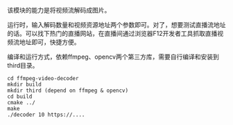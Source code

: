 该模块的能力是将视频流解码成图片。

运行时，输入解码数量和视频资源地址两个参数即可。对了，想要测试直播流地址的话。可以找下热门的直播网站，在直播间通过浏览器F12开发者工具抓取直播视频流地址即可，快捷方便。

编译和运行方式，依赖ffmpeg、opencv两个第三方库，需要自行编译和安装到third目录。

    cd ffmpeg-video-decoder
    mkdir build
    mkdir third (depend on ffmpeg & opencv)
    cd build 
    cmake ../
    make
    ./decoder 10 https://....
    
  